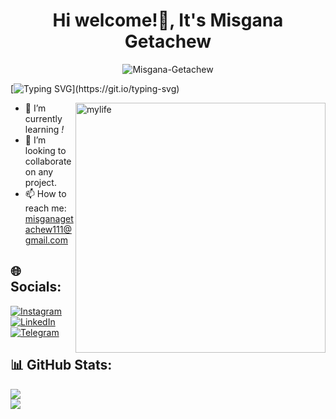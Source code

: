     
<!--
**MisganaGetachew/MisganaGetachew** is a ✨ _special_ ✨ repository because its `README.md` (this file) appears on your GitHub profile.
Here are some ideas to get you started:
-->
<h1 align="center">Hi welcome!👋, It's Misgana Getachew</h1>

<p align="center"> <img src="https://komarev.com/ghpvc/?username=MisganaGetachew&label=Profile%20views&color=0e75b6&style=flat" alt="Misgana-Getachew" /> 
</p>

[![Typing SVG](https://readme-typing-svg.demolab.com?font=Young+Serif&size=30&pause=1000&color=F7E344&random=false&width=435&lines=;SWEing;)](https://git.io/typing-svg)

<img align="right" alt="mylife" width ="400" src="https://cdn.dribbble.com/users/461802/screenshots/4753031/media/5c394506444d16d39a64d87b07dcbf21.gif">
<!-- <p align="center"><a target="_blank" href="https://mikias-tulu.netlify.app/"><img src="https://img.shields.io/badge/Visit%20My%20Portfolio%20site-A4373A?&style=for-the-badge&logo=exercism&logoColor=white" height=25></a> -->


- 🌱 I’m currently learning _!_
- 👯 I’m looking to collaborate on any project. 
- 📫 How to reach me: misganagetachew111@gmail.com


## 🌐 Socials:
[![Instagram](https://img.shields.io/badge/Instagram-%23E4405F.svg?logo=Instagram&logoColor=white)](https://instagram.com/misge._) [![LinkedIn](https://img.shields.io/badge/LinkedIn-%230077B5.svg?logo=linkedin&logoColor=white)](https://www.linkedin.com/in/misgana-getachew/) [![Telegram](https://img.shields.io/badge/Telegram-%23E4405F.svg?logo=telegram&logoColor=white)](https://web.telegram.org/a/#6199793543)


## 📊 GitHub Stats:
![](https://github-readme-streak-stats.herokuapp.com/?user=MisganaGetachew&theme=tokyonight&hide_border=false)<br/>
![](https://github-readme-stats.vercel.app/api/top-langs/?username=MisganaGetachew&theme=tokyonight&hide_border=true&include_all_commits=true&count_private=true&layout=compact)
